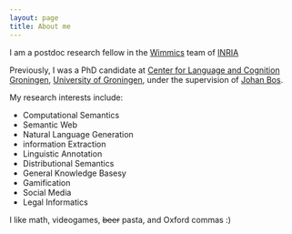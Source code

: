 ```yaml
---
layout: page
title: About me
---
```


I am a postdoc research fellow in the [Wimmics](http://wimmics.inria.fr/) team of
[INRIA](http://www.inria.fr)

Previously, I was a PhD candidate at [Center for Language and Cognition Groningen](http://www.let.rug.nl/clcg/),
[University of Groningen](http://www.rug.nl/), under the supervision of [Johan
Bos](http://www.rug.nl/staff/johan.bos/).

My research interests include:

* Computational Semantics
* Semantic Web
* Natural Language Generation
* information Extraction
* Linguistic Annotation
* Distributional Semantics
* General Knowledge Basesy
* Gamification
* Social Media
* Legal Informatics

I like math, videogames, <del>beer</del> pasta, and Oxford commas :)
